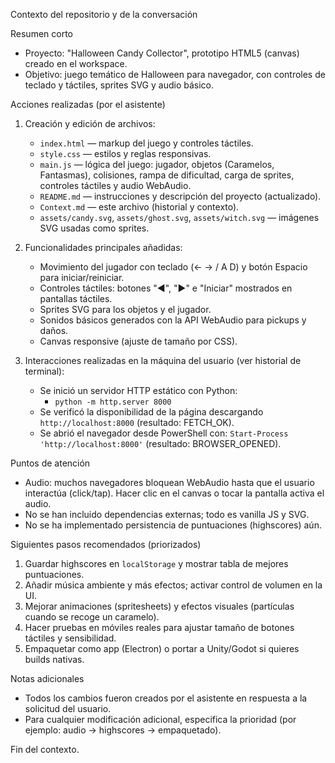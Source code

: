 Contexto del repositorio y de la conversación

Resumen corto
- Proyecto: "Halloween Candy Collector", prototipo HTML5 (canvas) creado en el workspace.
- Objetivo: juego temático de Halloween para navegador, con controles de teclado y táctiles, sprites SVG y audio básico.

Acciones realizadas (por el asistente)
1. Creación y edición de archivos:
   - `index.html` — markup del juego y controles táctiles.
   - `style.css` — estilos y reglas responsivas.
   - `main.js` — lógica del juego: jugador, objetos (Caramelos, Fantasmas), colisiones, rampa de dificultad, carga de sprites, controles táctiles y audio WebAudio.
   - `README.md` — instrucciones y descripción del proyecto (actualizado).
   - `Context.md` — este archivo (historial y contexto).
   - `assets/candy.svg`, `assets/ghost.svg`, `assets/witch.svg` — imágenes SVG usadas como sprites.

2. Funcionalidades principales añadidas:
   - Movimiento del jugador con teclado (← → / A D) y botón Espacio para iniciar/reiniciar.
   - Controles táctiles: botones "◀", "▶" e "Iniciar" mostrados en pantallas táctiles.
   - Sprites SVG para los objetos y el jugador.
   - Sonidos básicos generados con la API WebAudio para pickups y daños.
   - Canvas responsive (ajuste de tamaño por CSS).

3. Interacciones realizadas en la máquina del usuario (ver historial de terminal):
   - Se inició un servidor HTTP estático con Python:
     - `python -m http.server 8000`
   - Se verificó la disponibilidad de la página descargando `http://localhost:8000` (resultado: FETCH_OK).
   - Se abrió el navegador desde PowerShell con: `Start-Process 'http://localhost:8000'` (resultado: BROWSER_OPENED).

Puntos de atención
- Audio: muchos navegadores bloquean WebAudio hasta que el usuario interactúa (click/tap). Hacer clic en el canvas o tocar la pantalla activa el audio.
- No se han incluido dependencias externas; todo es vanilla JS y SVG.
- No se ha implementado persistencia de puntuaciones (highscores) aún.

Siguientes pasos recomendados (priorizados)
1. Guardar highscores en `localStorage` y mostrar tabla de mejores puntuaciones.
2. Añadir música ambiente y más efectos; activar control de volumen en la UI.
3. Mejorar animaciones (spritesheets) y efectos visuales (partículas cuando se recoge un caramelo).
4. Hacer pruebas en móviles reales para ajustar tamaño de botones táctiles y sensibilidad.
5. Empaquetar como app (Electron) o portar a Unity/Godot si quieres builds nativas.

Notas adicionales
- Todos los cambios fueron creados por el asistente en respuesta a la solicitud del usuario.
- Para cualquier modificación adicional, especifica la prioridad (por ejemplo: audio -> highscores -> empaquetado).

Fin del contexto.
